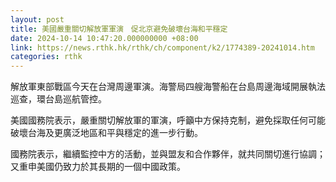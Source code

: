 ```yaml
---
layout: post
title: 美國嚴重關切解放軍軍演　促北京避免破壞台海和平穩定
date: 2024-10-14 10:47:20.000000000 +08:00
link: https://news.rthk.hk/rthk/ch/component/k2/1774389-20241014.htm
categories: rthk
---
```


解放軍東部戰區今天在台灣周邊軍演。海警局四艘海警船在台島周邊海域開展執法巡查，環台島巡航管控。 

美國國務院表示，嚴重關切解放軍的軍演，呼籲中方保持克制，避免採取任何可能破壞台海及更廣泛地區和平與穩定的進一步行動。

國務院表示，繼續監控中方的活動，並與盟友和合作夥伴，就共同關切進行協調；又重申美國仍致力於其長期的一個中國政策。
